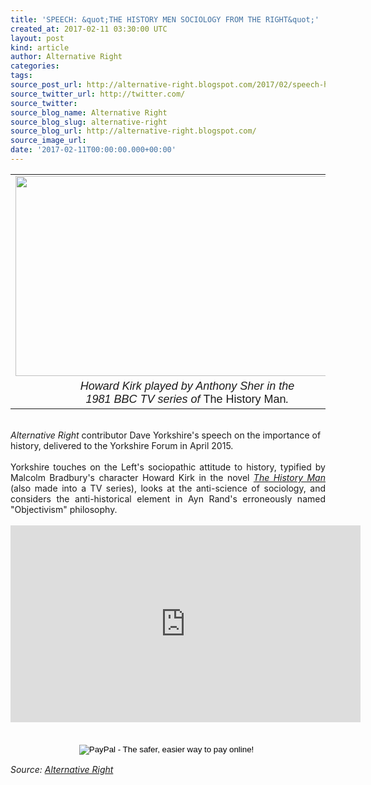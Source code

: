 ```yaml
---
title: 'SPEECH: &quot;THE HISTORY MEN SOCIOLOGY FROM THE RIGHT&quot;'
created_at: 2017-02-11 03:30:00 UTC
layout: post
kind: article
author: Alternative Right
categories: 
tags: 
source_post_url: http://alternative-right.blogspot.com/2017/02/speech-history-men-sociology-from-right.html
source_twitter_url: http://twitter.com/
source_twitter: 
source_blog_name: Alternative Right
source_blog_slug: alternative-right
source_blog_url: http://alternative-right.blogspot.com/
source_image_url: 
date: '2017-02-11T00:00:00.000+00:00'
---
```

<div dir="ltr" style="text-align: left;" trbidi="on"><div style="text-align: center;"><table align="center" cellpadding="0" cellspacing="0" class="tr-caption-container" style="margin-left: auto; margin-right: auto; text-align: center;"><tbody><tr><td style="text-align: center;"><a href="https://3.bp.blogspot.com/-IzfizHMEVxs/WJ6ER_kfx7I/AAAAAAAAVO4/6FTzWVbyRoUhe9e2ujypEg8B7tv_4oeuQCLcB/s1600/p01h0rv6.jpg" imageanchor="1" style="margin-left: auto; margin-right: auto;"><img border="0" height="320" src="https://3.bp.blogspot.com/-IzfizHMEVxs/WJ6ER_kfx7I/AAAAAAAAVO4/6FTzWVbyRoUhe9e2ujypEg8B7tv_4oeuQCLcB/s400/p01h0rv6.jpg" width="550" /></a></td></tr><tr><td class="tr-caption" style="text-align: center;"><span style="font-family: &quot;arial&quot; , &quot;helvetica&quot; , sans-serif; font-size: large;"><i>Howard Kirk played by Anthony Sher&nbsp;in the <br />1981 BBC TV series of </i>The History Man<i>.</i></span></td></tr></tbody></table></div><i style="text-align: justify;"><br />Alternative Right</i><span style="text-align: justify;"> contributor Dave Yorkshire's speech on the importance of history, delivered to the Yorkshire Forum in April 2015.</span><br /><div style="text-align: justify;"><br /><a name='more'></a>Yorkshire touches on the Left's sociopathic attitude to history, typified by Malcolm Bradbury's character Howard Kirk in the novel <i><a href="https://en.wikipedia.org/wiki/The_History_Man" target="_blank">The History Man</a></i> (also made into a TV series), looks at the anti-science of sociology, and considers the anti-historical element in Ayn Rand's erroneously named "Objectivism" philosophy.<br /><br /><div style="text-align: center;"><iframe allowfullscreen="" frameborder="0" height="315" src="https://www.youtube.com/embed/Dlc8geI8nik" width="560"></iframe></div><form action="https://www.paypal.com/cgi-bin/webscr" method="post" style="text-align: justify;" target="_top"><div style="text-align: center;"><span style="font-family: inherit;"><br /><br /><input alt="PayPal - The safer, easier way to pay online!" border="0" name="submit" src="https://www.paypalobjects.com/en_US/i/btn/btn_donateCC_LG.gif" type="image" />&nbsp;<img alt="" border="0" height="1" src="https://www.paypalobjects.com/en_US/i/scr/pixel.gif" width="1" /></span></div></form></div></div><img src="http://feeds.feedburner.com/~r/blogspot/SBfLZ/~4/tkLFY8IeiNg" height="1" width="1" alt=""/><div class="">
    <i>Source: <a href="http://alternative-right.blogspot.com/">Alternative Right</a></i>
</div>
